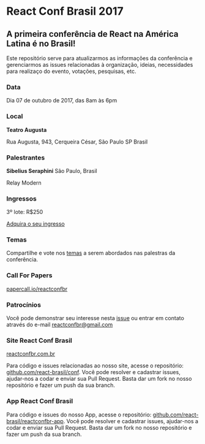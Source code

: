 # React Conf Brasil 2017

## A primeira conferência de React na América Latina é no Brasil!

Este repositório serve para atualizarmos as informações da conferência e gerenciarmos as issues relacionadas à organização, ideias, necessidades para realizaço do evento, votações, pesquisas, etc.

### Data

Dia 07 de outubro de 2017, das 8am às 6pm

### Local

**Teatro Augusta**

Rua Augusta, 943, Cerqueira César, São Paulo SP Brasil

### Palestrantes

**Sibelius Seraphini** São Paulo, Brasil

Relay Modern

### Ingressos

3º lote: R$250

[Adquira o seu ingresso](https://www.sympla.com.br/react-conf-brasil-2017__161239)

### Temas

Compartilhe e vote nos [temas](https://github.com/react-brasil/reactconfbr/issues/8) a serem abordados nas palestras da conferência.

### Call For Papers

[papercall.io/reactconfbr](https://www.papercall.io/reactconfbr)

### Patrocínios

Você pode demonstrar seu interesse nesta [issue](https://github.com/react-brasil/reactconfbr/issues/7) ou entrar em contato através do e-mail reactconfbr@gmail.com

### Site React Conf Brasil

[reactconfbr.com.br](http://reactconfbr.com.br)

Para código e issues relacionadas ao nosso site, acesse o repositório: [github.com/react-brasil/conf](https://github.com/react-brasil/conf). Você pode resolver e cadastrar issues, ajudar-nos a codar e enviar sua Pull Request. Basta dar um fork no nosso repositório e fazer um push da sua branch.

### App React Conf Brasil

Para código e issues do nosso App, acesse o repositório: [github.com/react-brasil/reactconfbr-app](https://github.com/react-brasil/reactconfbr-app). Você pode resolver e cadastrar issues, ajudar-nos a codar e enviar sua Pull Request. Basta dar um fork no nosso repositório e fazer um push da sua branch.
